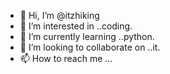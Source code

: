 - 👋 Hi, I’m @itzhiking
- 👀 I’m interested in ..coding.
- 🌱 I’m currently learning ..python.
- 💞️ I’m looking to collaborate on ..it.
- 📫 How to reach me ...

<!---
itzhiking/itzhiking is a ✨ special ✨ repository because its `README.md` (this file) appears on your GitHub profile.
You can click the Preview link to take a look at your changes.
--->
